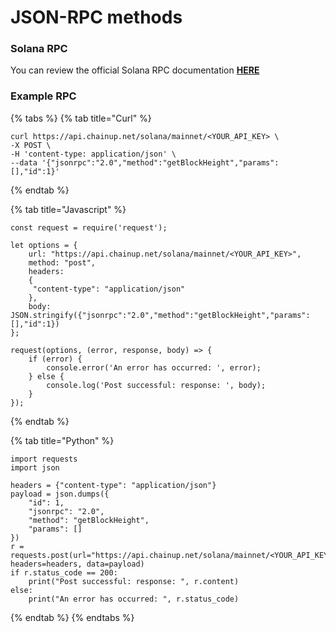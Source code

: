 # JSON-RPC methods

### Solana RPC

You can review the official Solana RPC documentation [**HERE**](https://docs.solana.com/developing/clients/jsonrpc-api)

### Example RPC

{% tabs %}
{% tab title="Curl" %}
```
curl https://api.chainup.net/solana/mainnet/<YOUR_API_KEY> \
-X POST \
-H 'content-type: application/json' \
--data '{"jsonrpc":"2.0","method":"getBlockHeight","params":[],"id":1}' 
```
{% endtab %}

{% tab title="Javascript" %}
```
const request = require('request');

let options = {
    url: "https://api.chainup.net/solana/mainnet/<YOUR_API_KEY>",
    method: "post",
    headers:
    { 
     "content-type": "application/json"
    },
    body: JSON.stringify({"jsonrpc":"2.0","method":"getBlockHeight","params":[],"id":1})
};

request(options, (error, response, body) => {
    if (error) {
        console.error('An error has occurred: ', error);
    } else {
        console.log('Post successful: response: ', body);
    }
});
```
{% endtab %}

{% tab title="Python" %}
```
import requests
import json

headers = {"content-type": "application/json"}
payload = json.dumps({
    "id": 1,
    "jsonrpc": "2.0",
    "method": "getBlockHeight",
    "params": []
})
r = requests.post(url="https://api.chainup.net/solana/mainnet/<YOUR_API_KEY>", headers=headers, data=payload)
if r.status_code == 200:
    print("Post successful: response: ", r.content)
else:
    print("An error has occurred: ", r.status_code)
```
{% endtab %}
{% endtabs %}
